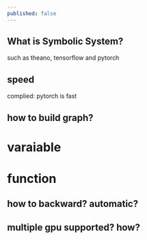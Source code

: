 ```yaml
---
published: false
---
```


## What is Symbolic System? 

such as theano, tensorflow and pytorch

## speed 

complied: pytorch is fast

## how to build graph?

# varaiable 

# function


## how to backward? automatic?


## multiple gpu supported? how?

## 




